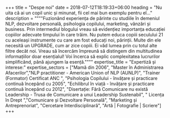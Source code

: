 +++
title = "Despe noi"
date = 2018-07-12T18:19:33+06:00
heading = "Nu uita că ai un copil unic și minunat, fii cel mai bun exemplu pentru el..."
description = """"Fuzionând experiența de părinte cu studiile în demeniul NLP, dezvoltare personală, psihologia copilului, marketing, vânzări și business. Prin intermediul blogului vreau să evidențiez importanța educației copiilor adecvate timpului în care trăim. Nu putem educa copiii seculului 21 cu aceleași instrumente cu care am fost educați noi, părinții. Multe din ele necesită un UPGRADE, cum ar zice copiii. Ei văd lumea prin cu totul alte filtre decât noi. Vreau să încercăm împreună să distingem din multitudinea informațiilor doar esențialul! Voi încerca să explic complexitatea lucrurilor simplificând, până ajungem la esență.""""
expertise_title = "Expertiză și interese:"
expertise_sectors = ["Mamă din 2006", "Master în Administrarea Afacerilor","NLP practitioner - American Union of NLP (AUNLP)", "Trainer (Formator) Certificat ANC ", "Psihologia Copilului - învățare și practicare continuă începând cu 2005", "Echilibrul în viață - învățare și practicare continuă începând cu 2012", "Disertație: Fără Comunicare nu există Leadership - Trusa de Comunicare a unui Leadership Sustenabil", " Licența în Drept ","Comunicare și Dezvoltare Personală", "Marketing și Antreprenoriat", "Cercetare Interdisciplinară", "Artă | Fotografie | Scriere"]
+++